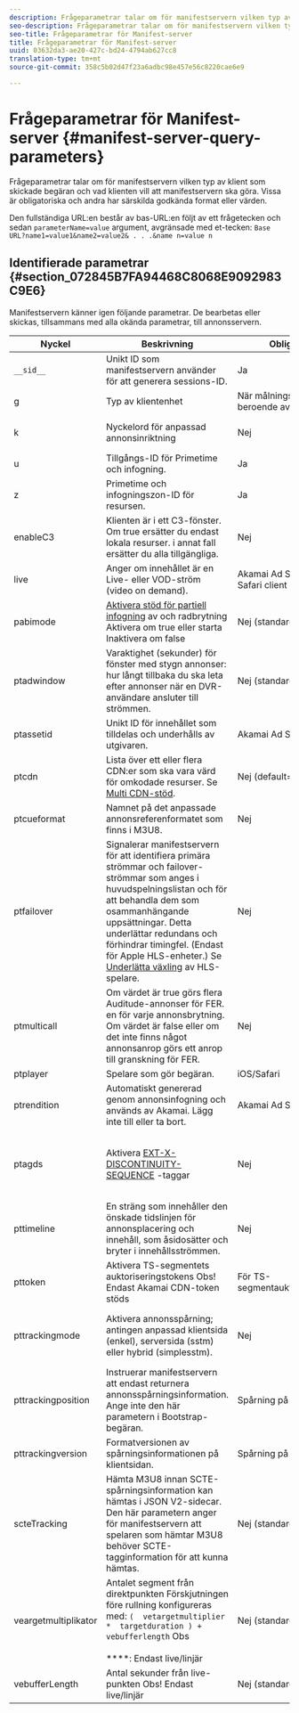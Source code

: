 ```yaml
---
description: Frågeparametrar talar om för manifestservern vilken typ av klient som skickade begäran och vad klienten vill att manifestservern ska göra. Vissa är obligatoriska och andra har särskilda godkända format eller värden.
seo-description: Frågeparametrar talar om för manifestservern vilken typ av klient som skickade begäran och vad klienten vill att manifestservern ska göra. Vissa är obligatoriska och andra har särskilda godkända format eller värden.
seo-title: Frågeparametrar för Manifest-server
title: Frågeparametrar för Manifest-server
uuid: 03632da3-ae20-427c-bd24-4794ab627cc8
translation-type: tm+mt
source-git-commit: 358c5b02d47f23a6adbc98e457e56c8220cae6e9

---
```



# Frågeparametrar för Manifest-server {#manifest-server-query-parameters}

Frågeparametrar talar om för manifestservern vilken typ av klient som skickade begäran och vad klienten vill att manifestservern ska göra. Vissa är obligatoriska och andra har särskilda godkända format eller värden.

Den fullständiga URL:en består av bas-URL:en följt av ett frågetecken och sedan `parameterName=value` argument, avgränsade med et-tecken: `Base URL?name1=value1&name2=value2& . . .&name n=value n`

## Identifierade parametrar {#section_072845B7FA94468C8068E9092983C9E6}

Manifestservern känner igen följande parametrar. De bearbetas eller skickas, tillsammans med alla okända parametrar, till annonsservern.

| Nyckel | Beskrivning | Obligatoriskt | Giltiga värden |
|--- |--- |--- |--- |
| `__sid__` | Unikt ID som manifestservern använder för att generera sessions-ID. | Ja | Alfanumerisk |
| g | Typ av klientenhet | När målningsregler är beroende av enhetstyp | Se listan under [Klienttyper](https://adobeprimetime.zendesk.com) (kräver Zendesk-åtkomst) |
| k | Nyckelord för anpassad annonsinriktning | Nej | URL-säker sträng i formatet nyckel1=värde1;nyckel2=värde2;. . . |
| u | Tillgångs-ID för Primetime och infogning. | Ja | MD5 Hash-värde |
| z | Primetime och infogningszon-ID för resursen. | Ja | Heltal |
| enableC3 | Klienten är i ett C3-fönster. Om true ersätter du endast lokala resurser. i annat fall ersätter du alla tillgängliga. | Nej | Boolean |
| live | Anger om innehållet är en Live- eller VOD-ström (video on demand). | Akamai Ad Scaler eller iOS Safari client | Boolean |
| pabimode | [Aktivera stöd för partiell infogning](../../msapi-topics/ms-insert-ads/partial-ad-break-insetion.md) av och radbrytning Aktivera om true eller starta Inaktivera om false | Nej (standard är inaktiverat) | start, true eller false |
| ptadwindow | Varaktighet (sekunder) för fönster med stygn annonser: hur långt tillbaka du ska leta efter annonser när en DVR-användare ansluter till strömmen. | Nej (standard = 1800) | 0 till 1800 |
| ptassetid | Unikt ID för innehållet som tilldelas och underhålls av utgivaren. | Akamai Ad Scaler | URL-säker sträng |
| ptcdn | Lista över ett eller flera CDN:er som ska vara värd för omkodade resurser. Se [Multi CDN-stöd](../../creative-repackaging-service/multi-cdn-supportt.md). | Nej (default=Akamai) | Exempel: Akamai, Level3, Limelight, Comcast |
| ptcueformat | Namnet på det anpassade annonsreferenformatet som finns i M3U8. | Nej | DPISimple, DPIScte35, Elemental, NBC, NFL eller Turner |
| ptfailover | Signalerar manifestservern för att identifiera primära strömmar och failover-strömmar som anges i huvudspelningslistan och för att behandla dem som osammanhängande uppsättningar. Detta underlättar redundans och förhindrar timingfel. (Endast för Apple HLS-enheter.) Se [Underlätta växling](../../msapi-topics/ms-insert-ads/hls-switching-to-failover.md) av HLS-spelare. | Nej | true |
| ptmulticall | Om värdet är true görs flera Auditude-annonser för FER. en för varje annonsbrytning.  Om värdet är false eller om det inte finns något annonsanrop görs ett anrop till granskning för FER. | Nej | Boolean Note:  Följande krav: <ul><li>ptcueformat-parametern måste anges till nbc</li><li>parametern pttimeline ignoreras.</li></ul> |
| ptplayer | Spelare som gör begäran. | iOS/Safari | ios-mobileweb |
| ptrendition | Automatiskt genererad genom annonsinfogning och används av Akamai. Lägg inte till eller ta bort. | Akamai Ad Scaler |  |
| ptagds | Aktivera [EXT-X-DISCONTINUITY-SEQUENCE](https://tools.ietf.org/html/draft-pantos-http-live-streaming-19#section-4.3.3.3) -taggar | Nej | true - manifestservern innehåller en sekvenstagg före innehållet i varje m3u8-fil som skickas. om parametern inte finns eller inte är true, innehåller manifestservern ingen sekvenstagg. |
| pttimeline | En sträng som innehåller den önskade tidslinjen för annonsplacering och innehåll, som åsidosätter och bryter i innehållsströmmen. | Nej | VOD-tidslinje (se [VOD-tidslinjeformat](../../msapi-topics/ms-changes-vod-timeline/ms-api-timeline-format.md)) |
| pttoken | Aktivera TS-segmentets auktoriseringstokens Obs!  Endast Akamai CDN-token stöds | För TS-segmentauktoriseringstoken | Boolean |
| pttrackingmode | Aktivera annonsspårning; antingen anpassad klientsida (enkel), serversida (sstm) eller hybrid (simplesstm). | Nej | enkel, sstm eller simplesstm Note:  Om den här parametern inte ingår, matas #EX-X-MARKER in i manifestet. Se [EXT-X-MARKER-direktivet](../../msapi-topics/ms-at-effectiveness/ms-api-playlists.md). |
| pttrackingposition | Instruerar manifestservern att endast returnera annonsspårningsinformation. Ange inte den här parametern i Bootstrap-begäran. | Spårning på klientsidan | Alfanumerisk anteckning:  Manifestservern ignorerar alla skickade värden. Om du skickar en null-sträng eller tom sträng returnerar manifestservern M3U8 i stället för spårningsinformation. |
| pttrackingversion | Formatversionen av spårningsinformationen på klientsidan. | Spårning på klientsidan | v1, v2, v3 eller vmap |
| scteTracking | Hämta M3U8 innan SCTE-spårningsinformation kan hämtas i JSON V2-sidecar.  <br/>Den här parametern anger för manifestservern att spelaren som hämtar M3U8 behöver SCTE-tagginformation för att kunna hämtas. | Nej (standard:  false ) | true eller false Note:  SCTE-35-data returneras i JSON-sidecar med följande kombination av frågeparametervärden: <ul><li>`ptcueformat=turner | elemental | nfl | DPIScte35` </li><li>pttrackingversion=v2 </li><li>scteTracking=true</li></ul> |
| veargetmultiplikator | Antalet segment från direktpunkten Förskjutningen före rullning konfigureras med:   `(  vetargetmultiplier  *  targetduration ) +  vebufferlength` Obs <br/><br/>****:  Endast live/linjär | Nej (standard:  3.0 ) | Float |
| vebufferLength | Antal sekunder från live-punkten Obs!  Endast live/linjär | Nej (standard:  3.0 ) | Float |
